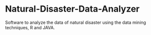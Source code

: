 # Natural-Disaster-Data-Analyzer
Software to analyze the data of natural disaster using the data mining techniques, R and JAVA.  
